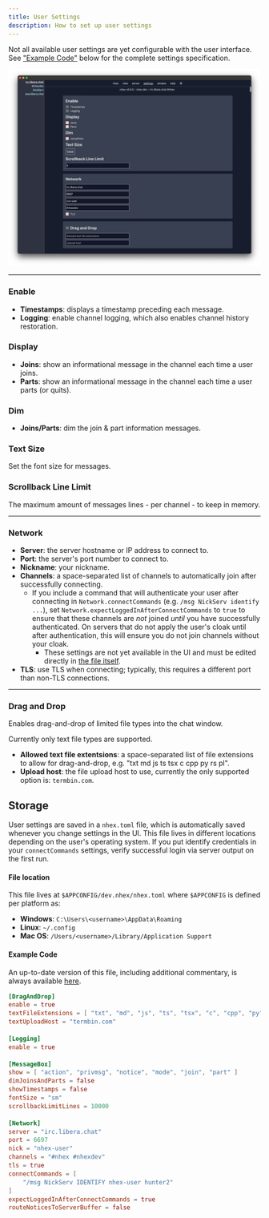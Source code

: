 ```yaml
---
title: User Settings
description: How to set up user settings
---
```

Not all available user settings are yet configurable with the user interface. See ["Example Code"](#example-code) below for the complete settings specification.

![nhex settings](../../../../assets/nh_settings.png)

--- 

### Enable

* **Timestamps**: displays a timestamp preceding each message.
* **Logging**: enable channel logging, which also enables channel history restoration.

### Display

* **Joins**: show an informational message in the channel each time a user joins.
* **Parts**: show an informational message in the channel each time a user parts (or quits).

### Dim

* **Joins/Parts**: dim the join & part information messages.

### Text Size

Set the font size for messages.

### Scrollback Line Limit

The maximum amount of messages lines - per channel - to keep in memory.

---

### Network

* **Server**: the server hostname or IP address to connect to. 
* **Port**: the server's port number to connect to. 
* **Nickname**: your nickname. 
* **Channels**: a space-separated list of channels to automatically join after successfully connecting.
  * If you include a command that will authenticate your user after connecting in `Network.connectCommands` (e.g. `/msg NickServ identify ...`), set `Network.expectLoggedInAfterConnectCommands` to `true` to ensure that these channels are _not_ joined _until_ you have successfully authenticated. On servers that do not apply the user's cloak until after authentication, this will ensure you do not join channels without your cloak.
    * These settings are not yet available in the UI and must be edited directly in [the file itself](#nhextoml).
* **TLS**: use TLS when connecting; typically, this requires a different port than non-TLS connections.

---

### Drag and Drop

Enables drag-and-drop of limited file types into the chat window.

Currently only text file types are supported.

* **Allowed text file extentsions**: a space-separated list of file extensions to allow for drag-and-drop, e.g. "txt md js ts tsx c cpp py rs pl".
* **Upload host**: the file upload host to use, currently the only supported option is: `termbin.com`.

## Storage

User settings are saved in a `nhex.toml` file, which is automatically saved whenever you change settings in the UI. This file lives in different locations depending on the user's operating system. If you put identify credentials in your `connectCommands` settings, verify successful login via server output on the first run.

#### File location
This file lives at `$APPCONFIG/dev.nhex/nhex.toml` where `$APPCONFIG` is defined per platform as:
- **Windows**: `C:\Users\<username>\AppData\Roaming`
- **Linux**: `~/.config`
- **Mac OS**: `/Users/<username>/Library/Application Support`

#### Example Code

An up-to-date version of this file, including additional commentary, is always available [here](https://github.com/nhexirc/nhex/blob/main/packages/client/example.nhex.toml).

```toml
[DragAndDrop]
enable = true
textFileExtensions = [ "txt", "md", "js", "ts", "tsx", "c", "cpp", "py", "rs", "pl" ]
textUploadHost = "termbin.com"

[Logging]
enable = true

[MessageBox]
show = [ "action", "privmsg", "notice", "mode", "join", "part" ]
dimJoinsAndParts = false
showTimestamps = false
fontSize = "sm"
scrollbackLimitLines = 10000

[Network]
server = "irc.libera.chat"
port = 6697
nick = "nhex-user"
channels = "#nhex #nhexdev"
tls = true
connectCommands = [
    "/msg NickServ IDENTIFY nhex-user hunter2"
]
expectLoggedInAfterConnectCommands = true
routeNoticesToServerBuffer = false
```
